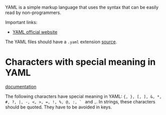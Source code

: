 YAML is a simple markup language that uses the syntax that can be easily read by non-programmers.

Important links:

- [YAML official website](https://yaml.org/)

The YAML files should have a `.yaml` extension [source](https://yaml.org/faq.html).

# Characters with special meaning in YAML
[documentation](https://yaml.org/spec/1.2.2/#53-indicator-characters)

The following characters have special meaning in YAML: ``{, }, [, ], &, *, #, ?, |, -, <, >, =, !, %, @, :, ` `` and `,`. In strings, these characters should be quoted. They have to be avoided in keys.